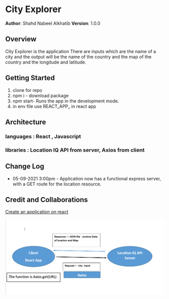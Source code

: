 # City Explorer

**Author**: Shahd Nabeel Alkhatib
**Version**: 1.0.0 

## Overview
City Explorer  is the application 
There are inputs which are the name of a city and the output will be the name of the country and the map of the country and the longitude and latitude.

## Getting Started
1. clone for repo
2. npm i - download package 
3. npm start- Runs the app in the development mode.
4. in env file use REACT_APP_ in react app

## Architecture
### languages : React , Javascript
### libraries : Location IQ API from server, Axios from client 
<!-- Provide a detailed description of the application design. What technologies (languages, libraries, etc) you're using, and any other relevant design information. -->

## Change Log
<!-- Use this area to document the iterative changes made to your application as each feature is successfully implemented. Use time stamps. Here's an example:

01-01-2001 4:59pm - Application now has a fully-functional express server, with a GET route for the location resource. -->
* 05-09-2021 3:00pm - Application now has a  functional express server, with a GET route for the location resource.

## Credit and Collaborations
<!-- Give credit (and a link) to other people or resources that helped you build this application. -->
[Create an application on react ](https://github.com/facebook/create-react-app)


![image](img1.png)